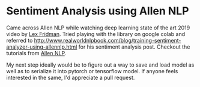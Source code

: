 # Sentiment Analysis using Allen NLP

Came across Allen NLP while watching deep learning state of the art 2019 video by [Lex Fridman](https://deeplearning.mit.edu/). Tried playing with the library on google colab and referred to http://www.realworldnlpbook.com/blog/training-sentiment-analyzer-using-allennlp.html for his sentiment analysis post. Checkout the tutorials from [Allen NLP](https://github.com/allenai/allennlp/tree/master/tutorials). 

My next step ideally would be to figure out a way to save and load model as well as to serialize it into pytorch or tensorflow model. If anyone feels interested in the same, I'd appreciate a pull request.


